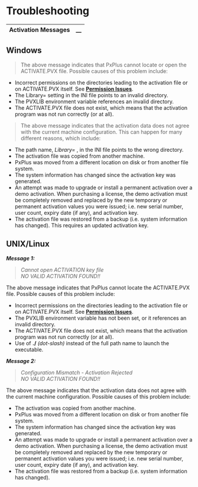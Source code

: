 # Troubleshooting 

**Activation Messages** |  **__**  
---|---  
  
## Windows

> The above message indicates that PxPlus cannot locate or open the ACTIVATE.PVX file. Possible causes of this problem include:

  * Incorrect permissions on the directories leading to the activation file or on ACTIVATE.PVX itself. See **[Permission Issues](Permission%20Issues.md)**.
  * The Library= setting in the INI file points to an invalid directory.
  * The PVXLIB environment variable references an invalid directory.
  * The ACTIVATE.PVX file does not exist, which means that the activation program was not run correctly (or at all).



> The above message indicates that the activation data does not agree with the current machine configuration. This can happen for many different reasons, which include:

  * The path name, _Library=_ , in the INI file points to the wrong directory.
  * The activation file was copied from another machine.
  * PxPlus was moved from a different location on disk or from another file system.
  * The system information has changed since the activation key was generated.
  * An attempt was made to upgrade or install a permanent activation over a demo activation. When purchasing a license, the demo activation must be completely removed and replaced by the new temporary or permanent activation values you were issued; i.e. new serial number, user count, expiry date (if any), and activation key.
  * The activation file was restored from a backup (i.e. system information has changed). This requires an updated activation key.



## UNIX/Linux

**_Message 1:_**

> _Cannot open ACTIVATION key file  
>  NO VALID ACTIVATION FOUND!!_

The above message indicates that PxPlus cannot locate the ACTIVATE.PVX file. Possible causes of this problem include:

  * Incorrect permissions on the directories leading to the activation file or on ACTIVATE.PVX itself. See **[Permission Issues](Permission%20Issues.md)**.
  * The PVXLIB environment variable has not been set, or it references an invalid directory.
  * The ACTIVATE.PVX file does not exist, which means that the activation program was not run correctly (or at all).
  * Use of **./**  _(dot-slash)_ instead of the full path name to launch the executable.



**_Message 2:_**

> _Configuration Mismatch - Activation Rejected  
>  NO VALID ACTIVATION FOUND!!_

The above message indicates that the activation data does not agree with the current machine configuration. Possible causes of this problem include:

  * The activation was copied from another machine.
  * PxPlus was moved from a different location on disk or from another file system.
  * The system information has changed since the activation key was generated.
  * An attempt was made to upgrade or install a permanent activation over a demo activation. When purchasing a license, the demo activation must be completely removed and replaced by the new temporary or permanent activation values you were issued; i.e. new serial number, user count, expiry date (if any), and activation key.
  * The activation file was restored from a backup (i.e. system information has changed).


